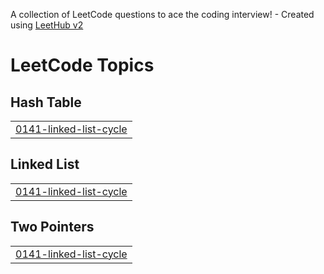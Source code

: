 A collection of LeetCode questions to ace the coding interview! - Created using [LeetHub v2](https://github.com/arunbhardwaj/LeetHub-2.0)
<!---LeetCode Topics Start-->
# LeetCode Topics
## Hash Table
|  |
| ------- |
| [0141-linked-list-cycle](https://github.com/AbhinavChaudhary11/LeetCode/tree/master/0141-linked-list-cycle) |
## Linked List
|  |
| ------- |
| [0141-linked-list-cycle](https://github.com/AbhinavChaudhary11/LeetCode/tree/master/0141-linked-list-cycle) |
## Two Pointers
|  |
| ------- |
| [0141-linked-list-cycle](https://github.com/AbhinavChaudhary11/LeetCode/tree/master/0141-linked-list-cycle) |
<!---LeetCode Topics End-->